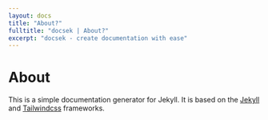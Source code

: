 ```yaml
---
layout: docs
title: "About?"
fulltitle: "docsek | About?"
excerpt: "docsek - create documentation with ease"
---
```


# About

This is a simple documentation generator for Jekyll. It is based on the [Jekyll](https://jekyllrb.com/) and [Tailwindcss](https://tailwindcss.com) frameworks.

